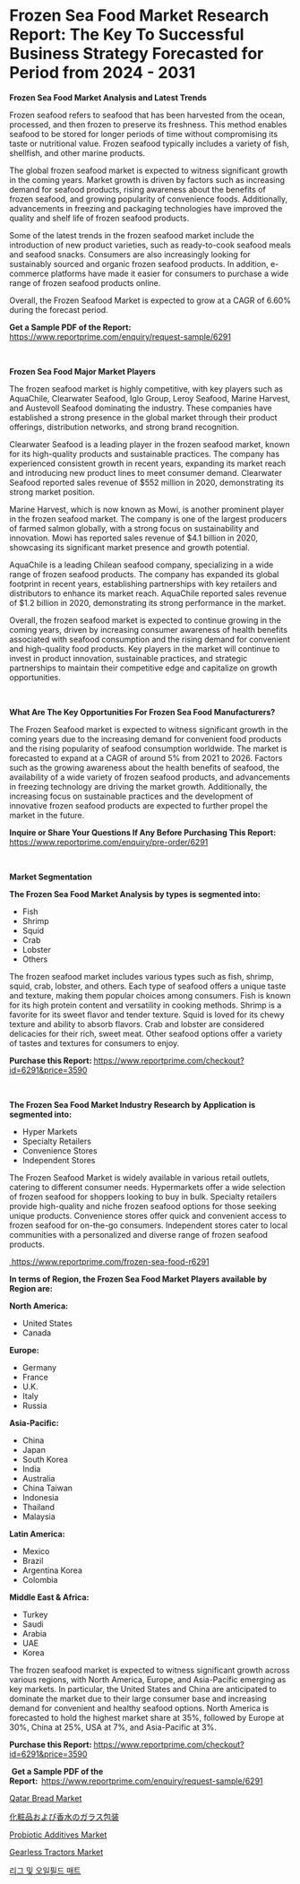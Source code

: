 <p><h1>Frozen Sea Food Market Research Report: The Key To Successful Business Strategy Forecasted for Period from 2024 - 2031</h1></p><p><strong>Frozen Sea Food Market Analysis and Latest Trends</strong></p>
<p><p>Frozen seafood refers to seafood that has been harvested from the ocean, processed, and then frozen to preserve its freshness. This method enables seafood to be stored for longer periods of time without compromising its taste or nutritional value. Frozen seafood typically includes a variety of fish, shellfish, and other marine products.</p><p>The global frozen seafood market is expected to witness significant growth in the coming years. Market growth is driven by factors such as increasing demand for seafood products, rising awareness about the benefits of frozen seafood, and growing popularity of convenience foods. Additionally, advancements in freezing and packaging technologies have improved the quality and shelf life of frozen seafood products.</p><p>Some of the latest trends in the frozen seafood market include the introduction of new product varieties, such as ready-to-cook seafood meals and seafood snacks. Consumers are also increasingly looking for sustainably sourced and organic frozen seafood products. In addition, e-commerce platforms have made it easier for consumers to purchase a wide range of frozen seafood products online.</p><p>Overall, the Frozen Seafood Market is expected to grow at a CAGR of 6.60% during the forecast period.</p></p>
<p><strong>Get a Sample PDF of the Report:&nbsp;</strong> <a href="https://www.reportprime.com/enquiry/request-sample/6291">https://www.reportprime.com/enquiry/request-sample/6291</a></p>
<p>&nbsp;</p>
<p><strong>Frozen Sea Food Major Market Players</strong></p>
<p><p>The frozen seafood market is highly competitive, with key players such as AquaChile, Clearwater Seafood, Iglo Group, Leroy Seafood, Marine Harvest, and Austevoll Seafood dominating the industry. These companies have established a strong presence in the global market through their product offerings, distribution networks, and strong brand recognition.</p><p>Clearwater Seafood is a leading player in the frozen seafood market, known for its high-quality products and sustainable practices. The company has experienced consistent growth in recent years, expanding its market reach and introducing new product lines to meet consumer demand. Clearwater Seafood reported sales revenue of $552 million in 2020, demonstrating its strong market position.</p><p>Marine Harvest, which is now known as Mowi, is another prominent player in the frozen seafood market. The company is one of the largest producers of farmed salmon globally, with a strong focus on sustainability and innovation. Mowi has reported sales revenue of $4.1 billion in 2020, showcasing its significant market presence and growth potential.</p><p>AquaChile is a leading Chilean seafood company, specializing in a wide range of frozen seafood products. The company has expanded its global footprint in recent years, establishing partnerships with key retailers and distributors to enhance its market reach. AquaChile reported sales revenue of $1.2 billion in 2020, demonstrating its strong performance in the market.</p><p>Overall, the frozen seafood market is expected to continue growing in the coming years, driven by increasing consumer awareness of health benefits associated with seafood consumption and the rising demand for convenient and high-quality food products. Key players in the market will continue to invest in product innovation, sustainable practices, and strategic partnerships to maintain their competitive edge and capitalize on growth opportunities.</p></p>
<p>&nbsp;</p>
<p><strong>What Are The Key Opportunities For Frozen Sea Food Manufacturers?</strong></p>
<p><p>The Frozen Seafood market is expected to witness significant growth in the coming years due to the increasing demand for convenient food products and the rising popularity of seafood consumption worldwide. The market is forecasted to expand at a CAGR of around 5% from 2021 to 2026. Factors such as the growing awareness about the health benefits of seafood, the availability of a wide variety of frozen seafood products, and advancements in freezing technology are driving the market growth. Additionally, the increasing focus on sustainable practices and the development of innovative frozen seafood products are expected to further propel the market in the future.</p></p>
<p><strong>Inquire or Share Your Questions If Any Before Purchasing This Report:</strong> <a href="https://www.reportprime.com/enquiry/pre-order/6291">https://www.reportprime.com/enquiry/pre-order/6291</a></p>
<p>&nbsp;</p>
<p><strong>Market Segmentation</strong></p>
<p><strong>The Frozen Sea Food Market Analysis by types is segmented into:</strong></p>
<p><ul><li>Fish</li><li>Shrimp</li><li>Squid</li><li>Crab</li><li>Lobster</li><li>Others</li></ul></p>
<p><p>The frozen seafood market includes various types such as fish, shrimp, squid, crab, lobster, and others. Each type of seafood offers a unique taste and texture, making them popular choices among consumers. Fish is known for its high protein content and versatility in cooking methods. Shrimp is a favorite for its sweet flavor and tender texture. Squid is loved for its chewy texture and ability to absorb flavors. Crab and lobster are considered delicacies for their rich, sweet meat. Other seafood options offer a variety of tastes and textures for consumers to enjoy.</p></p>
<p><strong>Purchase this Report:&nbsp;</strong><a href="https://www.reportprime.com/checkout?id=6291&price=3590">https://www.reportprime.com/checkout?id=6291&price=3590</a></p>
<p>&nbsp;</p>
<p><strong>The Frozen Sea Food Market Industry Research by Application is segmented into:</strong></p>
<p><ul><li>Hyper Markets</li><li>Specialty Retailers</li><li>Convenience Stores</li><li>Independent Stores</li></ul></p>
<p><p>The Frozen Seafood Market is widely available in various retail outlets, catering to different consumer needs. Hypermarkets offer a wide selection of frozen seafood for shoppers looking to buy in bulk. Specialty retailers provide high-quality and niche frozen seafood options for those seeking unique products. Convenience stores offer quick and convenient access to frozen seafood for on-the-go consumers. Independent stores cater to local communities with a personalized and diverse range of frozen seafood products.</p></p>
<p><a href="https://www.reportprime.com/frozen-sea-food-r6291">&nbsp;https://www.reportprime.com/frozen-sea-food-r6291</a></p>
<p><strong>In terms of Region, the Frozen Sea Food Market Players available by Region are:</strong></p>
<p>
    <p> <strong> North America: </strong>
        <ul>
            <li>United States</li>
            <li>Canada</li>
        </ul>
        </p> 
    <p> <strong> Europe: </strong>
        <ul>
            <li>Germany</li>
            <li>France</li>
            <li>U.K.</li>
            <li>Italy</li>
            <li>Russia</li>
        </ul>
        </p> 
    <p> <strong> Asia-Pacific: </strong>
        <ul>
            <li>China</li>
            <li>Japan</li>
            <li>South Korea</li>
            <li>India</li>
            <li>Australia</li>
            <li>China Taiwan</li>
            <li>Indonesia</li>
            <li>Thailand</li>
            <li>Malaysia</li>
        </ul>
        </p> 
    <p> <strong> Latin America: </strong>
        <ul>
            <li>Mexico</li>
            <li>Brazil</li>
            <li>Argentina Korea</li>
            <li>Colombia</li>
        </ul>
        </p> 
    <p> <strong> Middle East & Africa: </strong>
        <ul>
            <li>Turkey</li>
            <li>Saudi</li>
            <li>Arabia</li>
            <li>UAE</li>
            <li>Korea</li>
        </ul>
    </p>
    </p>
<p><p>The frozen seafood market is expected to witness significant growth across various regions, with North America, Europe, and Asia-Pacific emerging as key markets. In particular, the United States and China are anticipated to dominate the market due to their large consumer base and increasing demand for convenient and healthy seafood options. North America is forecasted to hold the highest market share at 35%, followed by Europe at 30%, China at 25%, USA at 7%, and Asia-Pacific at 3%.</p></p>
<p><strong>Purchase this Report: </strong><a href="https://www.reportprime.com/checkout?id=6291&price=3590">https://www.reportprime.com/checkout?id=6291&price=3590</a></p>
<p>&nbsp;<strong>Get a Sample PDF of the Report:&nbsp;&nbsp;</strong><a href="https://www.reportprime.com/enquiry/request-sample/6291">https://www.reportprime.com/enquiry/request-sample/6291</a></p>
<p><strong></strong></p>
<p><p><a href="https://github.com/yemakinde/Market-Research-Report-List-2/blob/main/qatar-bread-market.md">Qatar Bread Market</a></p><p><a href="https://github.com/xnljig2898992/Market-Research-Report-List-1/blob/main/274523618518.md">化粧品および香水のガラス包装</a></p><p><a href="https://github.com/jsmusil/Market-Research-Report-List-2/blob/main/probiotic-additives-market.md">Probiotic Additives Market</a></p><p><a href="https://issuu.com/reportprime-2/docs/gearless-tractors-market-size-2030.pptx">Gearless Tractors Market</a></p><p><a href="https://github.com/Elenrrera7685/Market-Research-Report-List-1/blob/main/574970217109.md">리그 및 오일필드 매트</a></p></p>